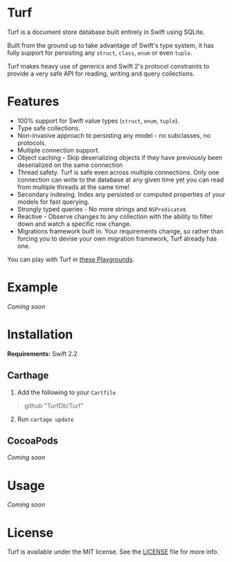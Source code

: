 # Turf

Turf is a document store database built entirely in Swift using SQLite.

Built from the ground up to take advantage of Swift's type system, it has fully support for persisting any `struct`, `class`, `enum` or even `tuple`.

Turf makes heavy use of generics and Swift 2's protocol constraints to provide a very safe API for reading, writing and query collections.



# Features

- 100% support for Swift value types (`struct`, `enum`, `tuple`).
- Type safe collections.
- Non-invasive approach to persisting any model - no subclasses, no protocols.
- Multiple connection support.
- Object caching - Skip deserializing objects if they have previously been deserialized on the same connection
- Thread safety. Turf is safe even across multiple connections. Only one connection can write to the database at any given time yet you can read from multiple threads at the same time!
- Secondary indexing. Index any persisted or computed properties of your models for fast querying.
- Strongly typed queries - No more strings and `NSPredicate`s
- Reactive - Observe changes to any collection with the ability to filter down and watch a specific row change.
- Migrations framework built in. Your requirements change, so rather than forcing you to devise your own migration framework, Turf already has one.


You can play with Turf in [these Playgrounds](TurfDb/Playgrounds).

# Example

*Coming soon*

# Installation

**Requirements:** Swift 2.2

## Carthage

1. Add the following to your `Cartfile`
> github "TurfDb/Turf"

2. Run `cartage update`

## CocoaPods

*Coming soon*

# Usage

*Coming soon*

# License

Turf is available under the MIT license. See the [LICENSE](LICENSE) file for more info.
